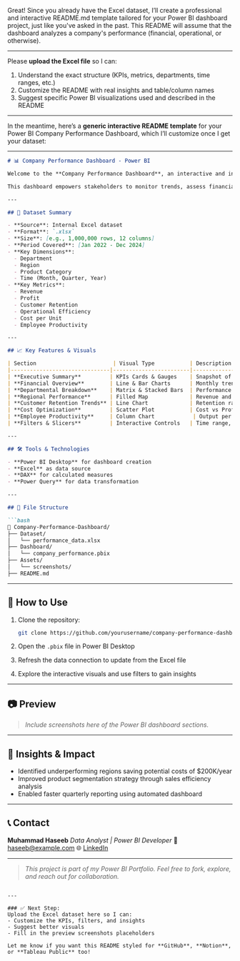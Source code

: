 Great! Since you already have the Excel dataset, I’ll create a professional and interactive README.md template tailored for your Power BI dashboard project, just like you've asked in the past. This README will assume that the dashboard analyzes a company's performance (financial, operational, or otherwise).

---

Please **upload the Excel file** so I can:

1. Understand the exact structure (KPIs, metrics, departments, time ranges, etc.)
2. Customize the README with real insights and table/column names
3. Suggest specific Power BI visualizations used and described in the README

---

In the meantime, here’s a **generic interactive README template** for your Power BI Company Performance Dashboard, which I’ll customize once I get your dataset:

---

````markdown
# 📊 Company Performance Dashboard - Power BI

Welcome to the **Company Performance Dashboard**, an interactive and insightful Power BI project designed to track and visualize key performance indicators (KPIs) across the organization.

This dashboard empowers stakeholders to monitor trends, assess financial and operational health, and make data-driven decisions in real time.

---

## 📁 Dataset Summary

- **Source**: Internal Excel dataset
- **Format**: `.xlsx`
- **Size**: [e.g., 1,000,000 rows, 12 columns]
- **Period Covered**: [Jan 2022 - Dec 2024]
- **Key Dimensions**:
  - Department
  - Region
  - Product Category
  - Time (Month, Quarter, Year)
- **Key Metrics**:
  - Revenue
  - Profit
  - Customer Retention
  - Operational Efficiency
  - Cost per Unit
  - Employee Productivity

---

## 📈 Key Features & Visuals

| Section                        | Visual Type           | Description                                                                 |
|-------------------------------|------------------------|-----------------------------------------------------------------------------|
| **Executive Summary**         | KPIs Cards & Gauges    | Snapshot of overall revenue, profit, costs, and growth trends               |
| **Financial Overview**        | Line & Bar Charts      | Monthly trends of revenue, expenses, and net profit                         |
| **Departmental Breakdown**    | Matrix & Stacked Bars  | Performance comparison across different departments                         |
| **Regional Performance**      | Filled Map             | Revenue and profitability by country/region                                 |
| **Customer Retention Trends** | Line Chart             | Retention rate and churn analysis over time                                 |
| **Cost Optimization**         | Scatter Plot           | Cost vs Profit by Product/Department                                        |
| **Employee Productivity**     | Column Chart            | Output per employee over quarters                                           |
| **Filters & Slicers**         | Interactive Controls   | Time range, Department, Region, Product Category                            |

---

## 🛠️ Tools & Technologies

- **Power BI Desktop** for dashboard creation
- **Excel** as data source
- **DAX** for calculated measures
- **Power Query** for data transformation

---

## 📂 File Structure

```bash
📁 Company-Performance-Dashboard/
├── Dataset/
│   └── performance_data.xlsx
├── Dashboard/
│   └── company_performance.pbix
├── Assets/
│   └── screenshots/
├── README.md
````

---

## 📌 How to Use

1. Clone the repository:

   ```bash
   git clone https://github.com/yourusername/company-performance-dashboard.git
   ```
2. Open the `.pbix` file in Power BI Desktop
3. Refresh the data connection to update from the Excel file
4. Explore the interactive visuals and use filters to gain insights

---

## 📷 Preview

> *Include screenshots here of the Power BI dashboard sections.*

---

## 🚀 Insights & Impact

* Identified underperforming regions saving potential costs of \$200K/year
* Improved product segmentation strategy through sales efficiency analysis
* Enabled faster quarterly reporting using automated dashboard

---

## 📞 Contact

**Muhammad Haseeb**
*Data Analyst | Power BI Developer*
📧 [haseeb@example.com](mailto:haseeb@example.com)
🌐 [LinkedIn](https://linkedin.com/in/yourprofile)

---

> *This project is part of my Power BI Portfolio. Feel free to fork, explore, and reach out for collaboration.*

```

---

### ✅ Next Step:
Upload the Excel dataset here so I can:
- Customize the KPIs, filters, and insights
- Suggest better visuals
- Fill in the preview screenshots placeholders

Let me know if you want this README styled for **GitHub**, **Notion**, or **Tableau Public** too!
```
